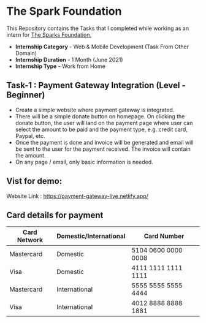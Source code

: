 # The Spark Foundation

This Repository contains the Tasks that I completed while working as an intern for [The Sparks Foundation.](https://www.thesparksfoundationsingapore.org/)
- **Internship Category** - Web & Mobile Development (Task From Other Domain)
- **Internship Duration** - 1 Month (June 2021)
- **Internship Type** - Work from Home

## Task-1 : Payment Gateway Integration (Level - Beginner)

- Create a simple website where payment gateway is integrated.
- There will be a simple donate button on homepage. On clicking the donate button, the user will land on the payment page where user can select the amount to be paid and the payment type, e.g. credit card, Paypal, etc.
- Once the payment is done and invoice will be generated and email will be sent to the user for the payment received. The invoice will contain the amount.
- On any page / email, only basic information is needed.

## Vist for demo:
Website Link : https://payment-gateway-live.netlify.app/

## Card details for payment
| Card Network  | Domestic/International |     Card Number     | 
| ------------- | ---------------------- | ------------------- |
|   Mastercard  |        Domestic        | 5104 0600 0000 0008 |
|      Visa     |        Domestic        | 4111 1111 1111 1111 |
|   Mastercard  |      International     | 5555 5555 5555 4444 |
|      Visa     |      International     | 4012 8888 8888 1881 |
 
